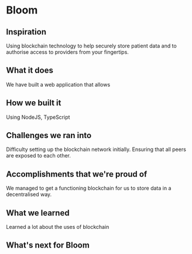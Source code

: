 # Bloom

## Inspiration

Using blockchain technology to help securely store patient data and to authorise access to providers from your fingertips.

## What it does

We have built a web application that allows

## How we built it

Using NodeJS, TypeScript

## Challenges we ran into

Difficulty setting up the blockchain network initially. Ensuring that all peers are exposed to each other.

## Accomplishments that we're proud of

We managed to get a functioning blockchain for us to store data in a decentralised way.

## What we learned

Learned a lot about the uses of blockchain

## What's next for Bloom
